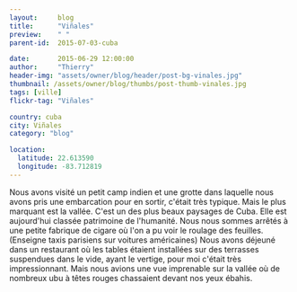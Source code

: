 ```yaml
---
layout:     blog
title:      "Viñales"
preview:    " "
parent-id:  2015-07-03-cuba

date:       2015-06-29 12:00:00
author:     "Thierry"
header-img: "assets/owner/blog/header/post-bg-vinales.jpg"
thumbnail: /assets/owner/blog/thumbs/post-thumb-vinales.jpg
tags: [ville]
flickr-tag: "Viñales"

country: cuba
city: Viñales
category: "blog"

location:
  latitude: 22.613590
  longitude: -83.712819
---
```



Nous avons visité un petit camp indien et une grotte dans laquelle nous avons pris une embarcation pour en sortir, c'était très typique.
Mais le plus marquant est la vallée. C'est un des plus beaux paysages de Cuba. Elle est aujourd'hui classée patrimoine de l'humanité.
Nous nous sommes arrêtés à une petite fabrique de cigare où l'on a pu voir le roulage des feuilles.
(Enseigne taxis parisiens sur voitures américaines)
Nous avons déjeuné dans un restaurant où les tables étaient installées sur des terrasses suspendues dans le vide, ayant le vertige, pour moi c'était très impressionnant.
Mais nous avions une vue imprenable sur la vallée où de nombreux ubu à têtes rouges chassaient devant nos yeux ébahis.
